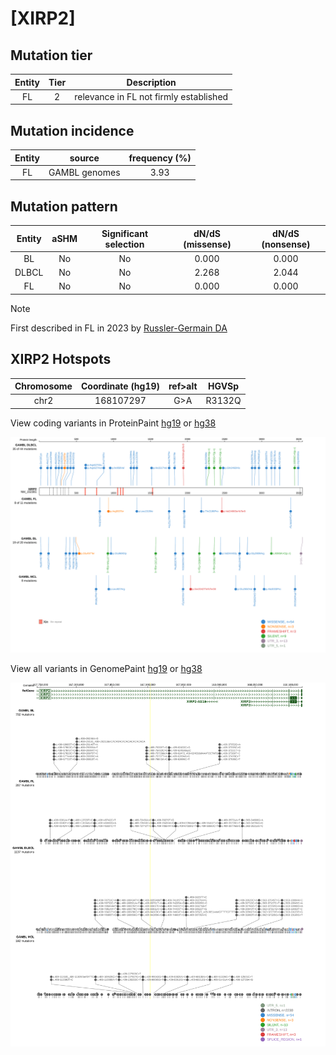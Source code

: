 # [XIRP2]

## Mutation tier

|Entity|Tier|Description                           |
|:------:|:----:|--------------------------------------|
|FL    |2   |relevance in FL not firmly established|
## Mutation incidence

|Entity|source       |frequency (%)|
|:------:|:-------------:|:-------------:|
|FL    |GAMBL genomes|3.93         |

## Mutation pattern

|Entity|aSHM|Significant selection|dN/dS (missense)|dN/dS (nonsense)|
|:------:|:----:|:---------------------:|:----------------:|:----------------:|
|BL    |No  |No                   |0.000           |0.000           |
|DLBCL |No  |No                   |2.268           |2.044           |
|FL    |No  |No                   |0.000           |0.000           |


> [!NOTE]
> First described in FL in 2023 by [Russler-Germain DA](https://pubmed.ncbi.nlm.nih.gov/37493986)


 ## XIRP2 Hotspots

| Chromosome |Coordinate (hg19) | ref>alt | HGVSp | 
 | :---:| :---: | :--: | :---: |
| chr2 | 168107297 | G>A | R3132Q |

View coding variants in ProteinPaint [hg19](https://www.bcgsc.ca/downloads/morinlab/GAMBL/test/genes/XIRP2_protein.html)  or [hg38](https://www.bcgsc.ca/downloads/morinlab/GAMBL/test/genes/XIRP2_protein_hg38.html)

![image](images/proteinpaint/XIRP2_NM_152381.svg)

View all variants in GenomePaint [hg19](https://www.bcgsc.ca/downloads/morinlab/GAMBL/test/genes/XIRP2.html)  or [hg38](https://www.bcgsc.ca/downloads/morinlab/GAMBL/test/genes/XIRP2_hg38.html)

![image](images/proteinpaint/XIRP2.svg)
